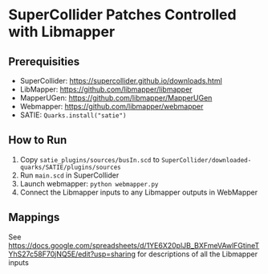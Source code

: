 # SuperCollider Patches Controlled with Libmapper

## Prerequisities
* SuperCollider: https://supercollider.github.io/downloads.html
* LibMapper: https://github.com/libmapper/libmapper
* MapperUGen: https://github.com/libmapper/MapperUGen
* Webmapper: https://github.com/libmapper/webmapper
* SATIE: `Quarks.install("satie")`

## How to Run
1. Copy `satie_plugins/sources/busIn.scd` to `SuperCollider/downloaded-quarks/SATIE/plugins/sources`
2. Run `main.scd` in SuperCollider
3. Launch webmapper: `python webmapper.py`
3. Connect the Libmapper inputs to any Libmapper outputs in WebMapper

## Mappings

See https://docs.google.com/spreadsheets/d/1YE6X20plJB_BXFmeVAwlFGtineTYhS27c58F70jNQ5E/edit?usp=sharing for descriptions of all the Libmapper inputs
